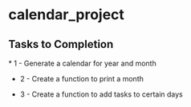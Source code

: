 # calendar_project



<h2> Tasks to Completion </h2>
* 1 - Generate a calendar for year and month

* 2 - Create a function to print a month

* 3 - Create a function to add tasks to certain days